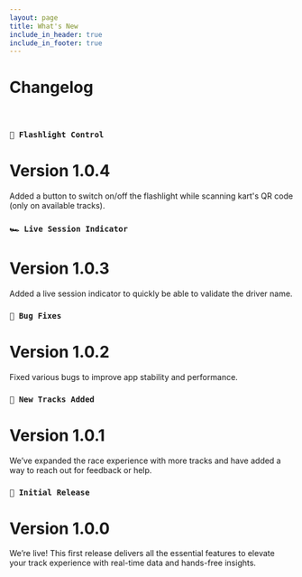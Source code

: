 ```yaml
---
layout: page
title: What's New
include_in_header: true
include_in_footer: true
---
```


# Changelog

<br>

### `🔦 Flashlight Control`

# **Version 1.0.4**

Added a button to switch on/off the flashlight while scanning kart's QR code (only on available tracks).

### `🏎️ Live Session Indicator`

# **Version 1.0.3**

Added a live session indicator to quickly be able to validate the driver name.

### `🐞 Bug Fixes`

# **Version 1.0.2**

Fixed various bugs to improve app stability and performance.

### `🏁 New Tracks Added`

# **Version 1.0.1**

We’ve expanded the race experience with more tracks and have added a way to reach out for feedback or help.

### `🚀 Initial Release`

# **Version 1.0.0**

We’re live! This first release delivers all the essential features to elevate your track experience with real-time data and hands-free insights.

<br>
